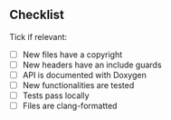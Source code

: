 <!-- Add short PR description here -->

## Checklist

Tick if relevant:

* [ ] New files have a copyright
* [ ] New headers have an include guards
* [ ] API is documented with Doxygen
* [ ] New functionalities are tested
* [ ] Tests pass locally
* [ ] Files are clang-formatted
